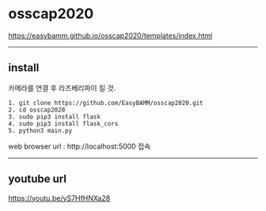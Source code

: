 # osscap2020
https://easybamm.github.io/osscap2020/templates/index.html

------------

## install
카메라를 연결 후 라즈베리파이 킬 것.  
```
1. git clone https://github.com/EasyBAMM/osscap2020.git
2. cd osscap2020
3. sudo pip3 install flask
4. sudo pip3 install flask_cors
5. python3 main.py
```
web browser url : http://localhost:5000 접속

------------

## youtube url
https://youtu.be/yS7HfHNXa28
